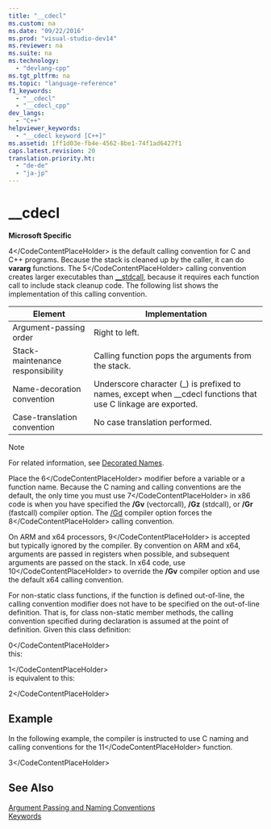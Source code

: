 ```yaml
---
title: "__cdecl"
ms.custom: na
ms.date: "09/22/2016"
ms.prod: "visual-studio-dev14"
ms.reviewer: na
ms.suite: na
ms.technology: 
  - "devlang-cpp"
ms.tgt_pltfrm: na
ms.topic: "language-reference"
f1_keywords: 
  - "__cdecl"
  - "__cdecl_cpp"
dev_langs: 
  - "C++"
helpviewer_keywords: 
  - "__cdecl keyword [C++]"
ms.assetid: 1ff1d03e-fb4e-4562-8be1-74f1ad6427f1
caps.latest.revision: 20
translation.priority.ht: 
  - "de-de"
  - "ja-jp"
---
```

# __cdecl
**Microsoft Specific**  
  
 <CodeContentPlaceHolder>4\</CodeContentPlaceHolder> is the default calling convention for C and C++ programs. Because the stack is cleaned up by the caller, it can do **vararg** functions. The <CodeContentPlaceHolder>5\</CodeContentPlaceHolder> calling convention creates larger executables than [__stdcall](../vs140/__stdcall.md), because it requires each function call to include stack cleanup code. The following list shows the implementation of this calling convention.  
  
|Element|Implementation|  
|-------------|--------------------|  
|Argument-passing order|Right to left.|  
|Stack-maintenance responsibility|Calling function pops the arguments from the stack.|  
|Name-decoration convention|Underscore character (_) is prefixed to names, except when \__cdecl functions that use C linkage are exported.|  
|Case-translation convention|No case translation performed.|  
  
> [!NOTE]
>  For related information, see [Decorated Names](../vs140/decorated-names.md).  
  
 Place the <CodeContentPlaceHolder>6\</CodeContentPlaceHolder> modifier before a variable or a function name. Because the C naming and calling conventions are the default, the only time you must use <CodeContentPlaceHolder>7\</CodeContentPlaceHolder> in x86 code is when you have specified the **/Gv** (vectorcall), **/Gz** (stdcall), or **/Gr** (fastcall) compiler option. The [/Gd](../vs140/-gd---gr---gv---gz--calling-convention-.md) compiler option forces the <CodeContentPlaceHolder>8\</CodeContentPlaceHolder> calling convention.  
  
 On ARM and x64 processors, <CodeContentPlaceHolder>9\</CodeContentPlaceHolder> is accepted but typically ignored by the compiler. By convention on ARM and x64, arguments are passed in registers when possible, and subsequent arguments are passed on the stack. In x64 code, use <CodeContentPlaceHolder>10\</CodeContentPlaceHolder> to override the **/Gv** compiler option and use the default x64 calling convention.  
  
 For non-static class functions, if the function is defined out-of-line, the calling convention modifier does not have to be specified on the out-of-line definition. That is, for class non-static member methods, the calling convention specified during declaration is assumed at the point of definition. Given this class definition:  
  
<CodeContentPlaceHolder>0\</CodeContentPlaceHolder>  
 this:  
  
<CodeContentPlaceHolder>1\</CodeContentPlaceHolder>  
 is equivalent to this:  
  
<CodeContentPlaceHolder>2\</CodeContentPlaceHolder>  
## Example  
 In the following example, the compiler is instructed to use C naming and calling conventions for the <CodeContentPlaceHolder>11\</CodeContentPlaceHolder> function.  
  
<CodeContentPlaceHolder>3\</CodeContentPlaceHolder>  
## See Also  
 [Argument Passing and Naming Conventions](../vs140/argument-passing-and-naming-conventions.md)   
 [Keywords](../vs140/keywords--c---.md)